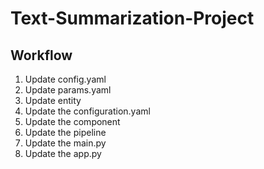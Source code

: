 # Text-Summarization-Project

## Workflow

1. Update config.yaml
2. Update params.yaml
3. Update entity
4. Update the configuration.yaml
5. Update the component
6. Update the pipeline
7. Update the main.py
8. Update the app.py
